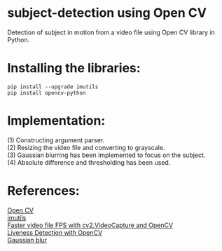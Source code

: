 # subject-detection using Open CV 

Detection of subject in motion from a video file using Open CV library in Python.<br>

# Installing the libraries:<br>
`pip install --upgrade imutils` <br>
`pip install opencv-python` <br>






# Implementation:

(1) Constructing argument parser.<br>
(2) Resizing the video file and converting to grayscale.<br>
(3) Gaussian blurring has been implemented to focus on the subject.<br>
(4) Absolute difference and thresholding has been used.<br>

# References:
[Open CV](https://pypi.org/project/opencv-python/) <br>
[imutils](https://pypi.org/project/imutils/)<br>
[Faster video file FPS with cv2.VideoCapture and OpenCV](https://www.pyimagesearch.com/2017/02/06/faster-video-file-fps-with-cv2-videocapture-and-opencv/)<br>
[Liveness Detection with OpenCV](https://www.pyimagesearch.com/2019/03/11/liveness-detection-with-opencv/)<br>
[Gaussian blur](https://en.wikipedia.org/wiki/Gaussian_blur#:~:text=In%20image%20processing%2C%20a%20Gaussian,image%20noise%20and%20reduce%20detail)

